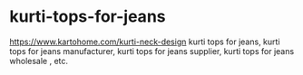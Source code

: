 # kurti-tops-for-jeans
https://www.kartohome.com/kurti-neck-design kurti tops for jeans, kurti tops for jeans manufacturer, kurti tops for jeans supplier, kurti tops for jeans wholesale , etc.
